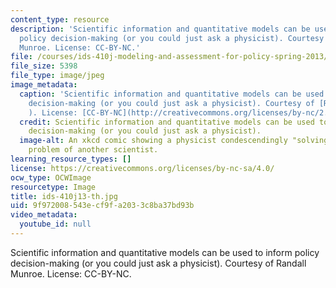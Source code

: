 ```yaml
---
content_type: resource
description: 'Scientific information and quantitative models can be used to inform
  policy decision-making (or you could just ask a physicist). Courtesy of Randall
  Munroe. License: CC-BY-NC.'
file: /courses/ids-410j-modeling-and-assessment-for-policy-spring-2013/9f972008543ecf9fa2033c8ba37bd93b_ids-410j13-th.jpg
file_size: 5398
file_type: image/jpeg
image_metadata:
  caption: 'Scientific information and quantitative models can be used to inform policy
    decision-making (or you could just ask a physicist). Courtesy of [Randall Munroe](http://xkcd.com/793/
    ). License: [CC-BY-NC](http://creativecommons.org/licenses/by-nc/2.5/).'
  credit: Scientific information and quantitative models can be used to inform policy
    decision-making (or you could just ask a physicist).
  image-alt: An xkcd comic showing a physicist condescendingly "solving" a complicated
    problem of another scientist.
learning_resource_types: []
license: https://creativecommons.org/licenses/by-nc-sa/4.0/
ocw_type: OCWImage
resourcetype: Image
title: ids-410j13-th.jpg
uid: 9f972008-543e-cf9f-a203-3c8ba37bd93b
video_metadata:
  youtube_id: null
---
```

Scientific information and quantitative models can be used to inform policy decision-making (or you could just ask a physicist). Courtesy of Randall Munroe. License: CC-BY-NC.